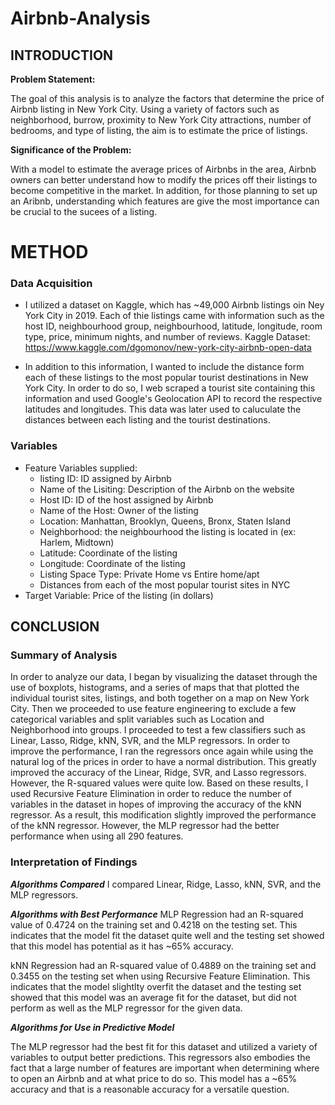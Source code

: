 # Airbnb-Analysis

## INTRODUCTION
**Problem Statement:**

The goal of this analysis is to analyze the factors that determine the price of Airbnb listing in New York City. Using a variety of factors such as neighborhood, burrow, proximity to New York City attractions, number of bedrooms, and type of listing, the aim is to estimate the price of listings.

**Significance of the Problem:**

With a model to estimate the average prices of Airbnbs in the area, Airbnb owners can better understand how to modify the prices off their listings to become competitive in the market. In addition, for those planning to set up an Aribnb, understanding which features are give the most importance can be crucial to the sucees of a listing.

# METHOD
### Data Acquisition

* I utilized a dataset on Kaggle, which has ~49,000 Airbnb listings oin Ney York City in 2019. Each of thie listings came with information such as the  host ID, neighbourhood group, neighbourhood, latitude, longitude, room type, price, minimum nights, and number of reviews. 
Kaggle Dataset: https://www.kaggle.com/dgomonov/new-york-city-airbnb-open-data

* In addition to this information, I wanted to include the distance form each of these listings to the most popular tourist destinations in New York City. In order to do so, I web scraped a tourist site containing this information and used Google's Geolocation API to record the respective latitudes and longitudes. This data was later used to caluculate the distances between each listing and the tourist destinations.

### Variables
* Feature Variables supplied: 
    * listing ID: ID assigned by Airbnb
    * Name of the Lisiting: Description of the Airbnb on the website
    * Host ID: ID of the host assigned by Airbnb
    * Name of the Host: Owner of the listing
    * Location: Manhattan, Brooklyn, Queens, Bronx, Staten Island
    * Neighborhood: the neighbourhood the listing is located in (ex: Harlem, Midtown)
    * Latitude: Coordinate of the listing
    * Longitude: Coordinate of the listing
    * Listing Space Type: Private Home vs Entire home/apt 
    * Distances from each of the most popular tourist sites in NYC
* Target Variable: Price of the listing (in dollars)


## CONCLUSION
### Summary of Analysis

In order to analyze our data, I began by visualizing the dataset through the use of boxplots, histograms, and a series of maps that that plotted the individual tourist sites, listings, and both together on a map on New York City. Then we proceeded to use feature engineering to exclude a few categorical variables and split variables such as Location and Neighborhood into groups. I proceeded to test a few classifiers such as Linear, Lasso, Ridge, kNN, SVR, and the MLP regressors. In order to improve the performance, I ran the regressors once again while using the natural log of the prices in order to have a normal distribution. This greatly improved the accuracy of the Linear, Ridge, SVR, and Lasso regressors. However, the R-squared values were quite low. Based on these results, I used Recursive Feature Elimination in order to reduce the number of variables in the dataset in hopes of improving the accuracy of the kNN regressor. As a result, this modification slightly improved the performance of the kNN regressor. However, the MLP regressor had the better performance when using all 290 features.   


### Interpretation of Findings

***Algorithms Compared***
I compared Linear, Ridge, Lasso, kNN, SVR, and  the MLP regressors.

***Algorithms with Best Performance***
MLP Regression had an R-squared value of 0.4724 on the training set and 0.4218 on the testing set. This indicates that the model fit the dataset quite well and the testing set showed that this model has potential as it has ~65% accuracy.

kNN Regression had an R-squared value of 0.4889 on the training set and 0.3455 on the testing set when using Recursive Feature Elimination. This indicates that the model slightlty overfit the dataset and the testing set showed that this model was an average fit for the dataset, but did not perform as well as the MLP regressor for the given data.

***Algorithms for Use in Predictive Model***

The MLP regressor had the best fit for this dataset and utilized a variety of variables to output better predictions. This regressors also embodies the fact that a large number of features are important when determining where to open an Airbnb and at what price to do so. This model has a ~65% accuracy and that is a reasonable accuracy for a versatile question.
